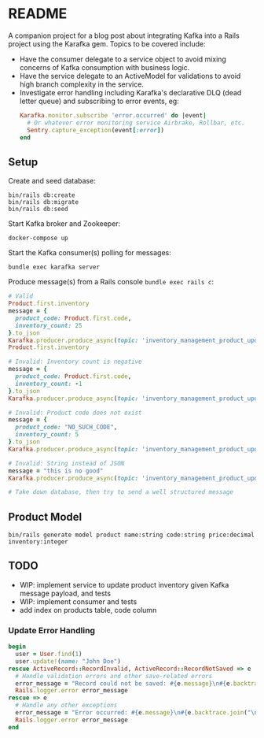 # README

A companion project for a blog post about integrating Kafka into a Rails project using the Karafka gem. Topics to be covered include:
* Have the consumer delegate to a service object to avoid mixing concerns of Kafka consumption with business logic.
* Have the service delegate to an ActiveModel for validations to avoid high branch complexity in the service.
* Investigate error handling including Karafka's declarative DLQ (dead letter queue) and subscribing to error events, eg:
  ```ruby
  Karafka.monitor.subscribe 'error.occurred' do |event|
    # Or whatever error monitoring service Airbrake, Rollbar, etc.
    Sentry.capture_exception(event[:error])
  end
  ```

## Setup

Create and seed database:

```
bin/rails db:create
bin/rails db:migrate
bin/rails db:seed
```

Start Kafka broker and Zookeeper:

```
docker-compose up
```

Start the Kafka consumer(s) polling for messages:

```
bundle exec karafka server
```

Produce message(s) from a Rails console `bundle exec rails c`:

```ruby
# Valid
Product.first.inventory
message = {
  product_code: Product.first.code,
  inventory_count: 25
}.to_json
Karafka.producer.produce_async(topic: 'inventory_management_product_updates', payload: message)
Product.first.inventory

# Invalid: Inventory count is negative
message = {
  product_code: Product.first.code,
  inventory_count: -1
}.to_json
Karafka.producer.produce_async(topic: 'inventory_management_product_updates', payload: message)

# Invalid: Product code does not exist
message = {
  product_code: "NO_SUCH_CODE",
  inventory_count: 5
}.to_json
Karafka.producer.produce_async(topic: 'inventory_management_product_updates', payload: message)

# Invalid: String instead of JSON
message = "this is no good"
Karafka.producer.produce_async(topic: 'inventory_management_product_updates', payload: message)

# Take down database, then try to send a well structured message
```

## Product Model

```
bin/rails generate model product name:string code:string price:decimal inventory:integer
```

## TODO

- WIP: implement service to update product inventory given Kafka message payload, and tests
- WIP: implement consumer and tests
- add index on products table, code column

### Update Error Handling

```ruby
begin
  user = User.find(1)
  user.update!(name: "John Doe")
rescue ActiveRecord::RecordInvalid, ActiveRecord::RecordNotSaved => e
  # Handle validation errors and other save-related errors
  error_message = "Record could not be saved: #{e.message}\n#{e.backtrace.join("\n")}"
  Rails.logger.error error_message
rescue => e
  # Handle any other exceptions
  error_message = "Error occurred: #{e.message}\n#{e.backtrace.join("\n")}"
  Rails.logger.error error_message
end
```
